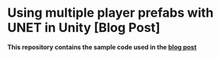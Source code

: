 # Using multiple player prefabs with UNET in Unity [Blog Post]

**This repository contains the sample code used in the [blog post](https://medium.com/@pulkit.16296/using-multiple-player-prefabs-with-unet-in-unity-b458b7a8e80b)**

